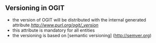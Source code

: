 ## Versioning in OGIT

* the version of OGIT will be distributed with the internal generated attribute *http://www.purl.org/ogit/_version*
* this attribute is mandatory for all entities
* the versioning is based on [semantic versioning] (http://semver.org)
